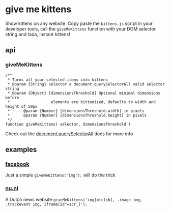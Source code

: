 # give me kittens

Show kittens on any website. Copy paste the `kittens.js` script in your developer tools,
call the `giveMeKittens` function with your DOM selector string and
tada, instant kittens!

## api

### giveMeKittens
    /**
     * Turns all your selected items into kittens
     * @param {String} selector a document.querySelectorAll valid selector string
     * @param {Object} [dimensionsThreshold] Optional minimal dimensions before
     *                  elements are kittenized, defaults to width and height of 50px
     *      @param {Number} [dimensionsThreshold.width] in pixels
     *      @param {Number} [dimensionsThreshold.height] in pixels
     */
    function giveMeKittens( selector, dimensionsThreshold )

Check out the [document.querySelectorAll](https://developer.mozilla.org/en-US/docs/Web/API/Document.querySelectorAll) docs for more info

## examples

### [facebook](https://www.facebook.com/)
Just a simple
`giveMeKittens('img');`
will do the trick

### [nu.nl](http://nu.nl)
A Dutch news website
`giveMeKittens('img[xtclib], .image img, .trackevent img, iframe[id^=scr_]');`
